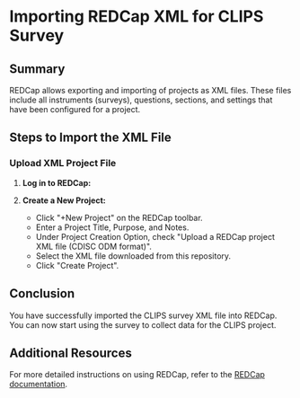 # Importing REDCap XML for CLIPS Survey

## Summary
REDCap allows exporting and importing of projects as XML files. These files include all instruments (surveys), questions, sections, and settings that have been configured for a project.

## Steps to Import the XML File

### Upload XML Project File
1. **Log in to REDCap:**

2. **Create a New Project:**
   - Click "+New Project" on the REDCap toolbar.
   - Enter a Project Title, Purpose, and Notes.
   - Under Project Creation Option, check "Upload a REDCap project XML file (CDISC ODM format)".
   - Select the XML file downloaded from this repository.
   - Click "Create Project".

## Conclusion
You have successfully imported the CLIPS survey XML file into REDCap. You can now start using the survey to collect data for the CLIPS project.

## Additional Resources
For more detailed instructions on using REDCap, refer to the [REDCap documentation](https://projectredcap.org/resources/).